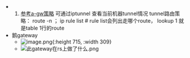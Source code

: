 - 1. [参考a-gw策略](https://LW1rLXdhLWNtLQo=/group/545/articles/show/115052?kmref=search&from_page=1&no=2) 
       可通过iptunnel 查看当前机器tunnel情况
       tunnel路由策略： route -n ；  ip rule list # rule list会列出走哪个route， lookup 1 就是table 1行的route
- 鹅gateway
	- ![image.png](../assets/image_1665749797001_0.png){:height 715, :width 309}
	- ![此gateway在rs上做了什么.png](../assets/此gateway在rs上做了什么_1665750488537_0.png)
